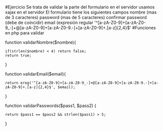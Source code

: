 #Ejercicio
Se trata de validar la parte del formulario en el servidor
usamos xajax en el servidor 
El formulario tiene los siguientes campos
nombre (mas de 3 caracteres)
password (mas de 5 caracteres)
confirmar password (debe de coincidir)
email (expresión regular '^[a-zA-Z0-9]+[a-zA-Z0-9_-]+@[a-zA-Z0-9]+[a-zA-Z0-9.-]+[a-zA-Z0-9]+.[a-z]{2,4}$'
#Funciones en php para validar

function validarNombre($nombre){

    if(strlen($nombre) < 4) return false;
    return true;
    
}

function validarEmail($email){

    return ereg('^[a-zA-Z0-9]+[a-zA-Z0-9_-]+@[a-zA-Z0-9]+[a-zA-Z0-9.-]+[a-zA-Z0-9]+.[a-z]{2,4}$', $email);
    
}

function validarPasswords($pass1, $pass2) {

    return $pass1 == $pass2 && strlen($pass1) > 5;
    
}



